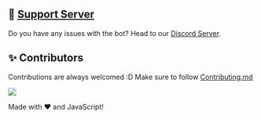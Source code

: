 ## 📝 [Support Server](https://discord.gg/ddhgtp2zJq)

Do you have any issues with the bot? Head to our [Discord Server](https://discord.gg/ddhgtp2zJq).

## ✨ Contributors

Contributions are always welcomed :D Make sure to follow [Contributing.md](/CONTRIBUTING.md)

<a href="https://github.com/AXELXK/Bot-Musica/graphs/contributors">
  <img src="https://github.com/AXELXK/Bot-Musica/graphs/contributors" />
</a>

Made with :heart: and JavaScript!
